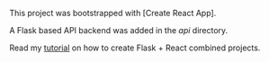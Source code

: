 This project was bootstrapped with [Create React App].

A Flask based API backend was added in the *api* directory.

Read my [tutorial](https://blog.miguelgrinberg.com/post/how-to-create-a-react--flask-project) on how to create Flask + React combined projects.

